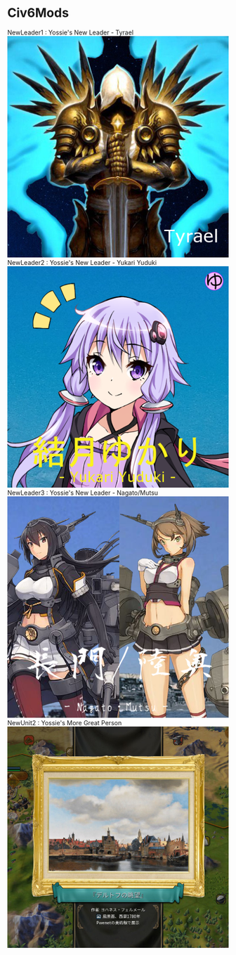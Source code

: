 # Civ6Mods  
  
NewLeader1 : Yossie's New Leader - Tyrael  
![image](images/ynl_Tyrael.jpg)  
NewLeader2 : Yossie's New Leader - Yukari Yuduki  
![image](images/ynl_YukariYuduki.png)  
NewLeader3 : Yossie's New Leader - Nagato/Mutsu  
![image](images/ynl_NagatoMutsu.png)  
NewUnit2 : Yossie's More Great Person  
![image](images/ynl_MoreGreatPerson.jpg)  